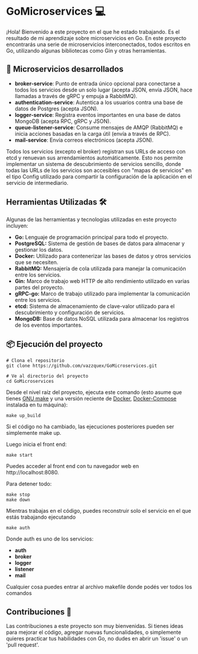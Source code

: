 # GoMicroservices 💻

¡Hola! Bienvenido a este proyecto en el que he estado trabajando. Es el resultado de mi aprendizaje sobre microservicios en Go. En este proyecto encontrarás una serie de microservicios interconectados, todos escritos en Go, utilizando algunas bibliotecas como Gin y otras herramientas. 

## 🚀 Microservicios desarrollados

- **broker-service**: Punto de entrada único opcional para conectarse a todos los servicios desde un solo lugar (acepta JSON, envía JSON, hace llamadas a través de gRPC y empuja a RabbitMQ).
- **authentication-service**: Autentica a los usuarios contra una base de datos de Postgres (acepta JSON).
- **logger-service**: Registra eventos importantes en una base de datos MongoDB (acepta RPC, gRPC y JSON).
- **queue-listener-service**: Consume mensajes de AMQP (RabbitMQ) e inicia acciones basadas en la carga útil (envía a través de RPC).
- **mail-service**: Envía correos electrónicos (acepta JSON).

Todos los servicios (excepto el broker) registran sus URLs de acceso con etcd y renuevan sus arrendamientos automáticamente. Esto nos permite implementar un sistema de descubrimiento de servicios sencillo, donde todas las URLs de los servicios son accesibles con "mapas de servicios" en el tipo Config utilizado para compartir la configuración de la aplicación en el servicio de intermediario.

## Herramientas Utilizadas 🛠️

Algunas de las herramientas y tecnologías utilizadas en este proyecto incluyen:

- **Go:** Lenguaje de programación principal para todo el proyecto.
- **PostgreSQL:** Sistema de gestión de bases de datos para almacenar y gestionar los datos.
- **Docker:** Utilizado para contenerizar las bases de datos y otros servicios que se necesiten.
- **RabbitMQ:** Mensajería de cola utilizada para manejar la comunicación entre los servicios.
- **Gin:** Marco de trabajo web HTTP de alto rendimiento utilizado en varias partes del proyecto.
- **gRPC-go:** Marco de trabajo utilizado para implementar la comunicación entre los servicios.
- **etcd:** Sistema de almacenamiento de clave-valor utilizado para el descubrimiento y configuración de servicios.
- **MongoDB:** Base de datos NoSQL utilizada para almacenar los registros de los eventos importantes.

## 📦 Ejecución del proyecto

```shell
# Clona el repositorio
git clone https://github.com/vazzquex/GoMicroservices.git

# Ve al directorio del proyecto
cd GoMicroservices
```

Desde el nivel raíz del proyecto, ejecuta este comando (esto asume que tienes [GNU make](https://www.gnu.org/software/make/) y una versión reciente de [Docker](https://www.docker.com/products/docker-desktop), [Docker-Compose](https://docs.docker.com/compose/)  instalada en tu máquina):

```shell
make up_build
```
Si el código no ha cambiado, las ejecuciones posteriores pueden ser simplemente make up.

Luego inicia el front end:
```shell
make start
```
Puedes acceder al front end con tu navegador web en http://localhost:8080.

Para detener todo:

```shell
make stop
make down
```

Mientras trabajas en el código, puedes reconstruir solo el servicio en el que estás trabajando ejecutando
```shell
make auth
```

Donde auth es uno de los servicios:
- **auth**
- **broker**
- **logger**
- **listener**
- **mail**

Cualquier cosa puedes entrar al archivo makefile donde podés ver todos los comandos

## Contribuciones 🤝
Las contribuciones a este proyecto son muy bienvenidas. Si tienes ideas para mejorar el código, agregar nuevas funcionalidades, o simplemente quieres practicar tus habilidades con Go, no dudes en abrir un 'issue' o un 'pull request'.
